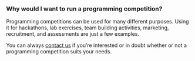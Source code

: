 ### Why would I want to run a programming competition?

Programming competitions can be used for many different purposes. Using it 
for hackathons, lab exercises, team building activities, marketing, 
recruitment, and assessments are just a few examples.

You can always [contact us](link:https://www.riddles.io/contact) if you’re 
interested or in doubt whether or not a programming competition suits your 
needs.
